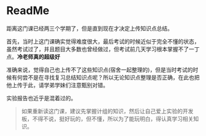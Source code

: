 # ReadMe
距离这门课已经两三个学期了，但是直到现在才决定上传知识点总结。


首先，当时上这门课确实觉得难度很大，最后考试的时候近似于完全不懂的状态，虽然考试过了，并且题目大多数也曾经做过，但考试前几天学习根本掌握不了一丁点。**冷老师真的超级好**

准确来说，觉得自己也上传不了这些知识点(宿舍一起整理的)，但是当时考试的时候有何尝不是在寻找复习总结知识点呢？所以无论知识点整理是否正确，在此也把他上传于此，请学弟学妹们注意甄别对错。


实验报告也近乎是混着过的。

> 如果重新读这门课，建议先掌握计组的知识，然后让自己爱上实验的开发板，不得不说，挺好玩的，但不懂，所以为了能玩明白，得认真学习相关知识。

